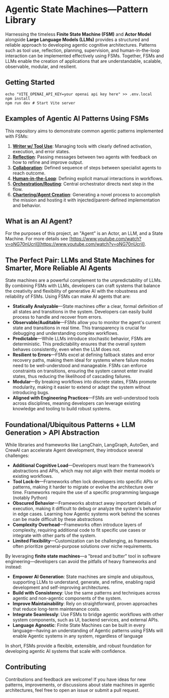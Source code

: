 
# Agentic State Machines—Pattern Library

Harnessing the timeless **Finite State Machine (FSM)** and **Actor Model** alongside **Large Language Models (LLMs)** provides a structured and reliable approach to developing agentic cognitive architectures. Patterns such as tool use, reflection, planning, supervision, and human-in-the-loop interaction can be implemented effectively using FSMs. Together, FSMs and LLMs enable the creation of applications that are understandable, scalable, observable, modular, and resilient.

## Getting Started

```
echo "VITE_OPENAI_API_KEY=your openai api key here" >> .env.local
npm install
npm run dev # Start Vite server
```

## Examples of Agentic AI Patterns Using FSMs

This repository aims to demonstrate common agentic patterns implemented with FSMs:

1. [**Writer w/ Tool Use**](./actors/writer/writer.md): Managing tools with clearly defined activation, execution, and error states.
2. [**Reflection**](./src/actors/reflection/reflection.md): Passing messages between two agents with feedback on how to refine and improve output.
3. [**Collaboration**](./src/actors/collaboration/collaboration.md): Defined sequence of steps between specialist agents to reach outcome.
4. [**Human-in-the-Loop**]('./src/actors/human_in_the_loop/human_in_the_loop.md): Defining explicit manual interactions in workflows.
5. [**Orchestration/Routing**](./src/actors/collaboration/collaboration.md): Central orchestrator directs next step in the flow.
6. [**Chartering/Agent Creation**](./src/actors/code_execution/code_execution.md): Generating a novel process to accomplish the mission and hosting it with injected/parent-defined implementation and behavior.

## What is an AI Agent?

For the purposes of this project, an "Agent" is an Actor, an LLM, and a State Machine. For more details see [https://www.youtube.com/watch?v=oNG70nUcriI](https://www.youtube.com/watch?v=oNG70nUcriI).

## The Perfect Pair: LLMs and State Machines for Smarter, More Reliable AI Agents

State machines are a powerful complement to the unpredictability of LLMs. By combining FSMs with LLMs, developers can craft systems that balance the creativity and flexibility of generative AI with the robustness and reliability of FSMs. Using FSMs can make AI agents that are:

- **Statically Analyzable**—State machines offer a clear, formal definition of all states and transitions in the system. Developers can easily build process to handle and recover from errors.
- **Observable/Auditable**—FSMs allow you to monitor the agent's current state and transitions in real time. This transparency is crucial for debugging and understanding complex workflows.
- **Predictable**—While LLMs introduce stochastic behavior, FSMs are deterministic. This predictability ensures that the overall system behaves consistently, even when the LLM does not.
- **Resilient to Errors**—FSMs excel at defining fallback states and error recovery paths, making them ideal for systems where failure modes need to be well-understood and manageable. FSMs can enforce constraints on transitions, ensuring the system cannot enter invalid states, thus reducing the likelihood of cascading failures.
- **Modular**—By breaking workflows into discrete states, FSMs promote modularity, making it easier to extend or adapt the system without introducing bugs.
- **Aligned with Engineering Practices**—FSMs are well-understood tools across disciplines, meaning developers can leverage existing knowledge and tooling to build robust systems.

## Foundational/Ubiquitous Patterns + LLM Generation > API Abstraction

While libraries and frameworks like LangChain, LangGraph, AutoGen, and CrewAI can accelerate Agent development, they introduce several challenges:

- **Additional Cognitive Load**—Developers must learn the framework’s abstractions and APIs, which may not align with their mental models or existing workflows.
- **Tool Lock-In**—Frameworks often lock developers into specific APIs or patterns, making it harder to migrate or evolve the architecture over time. Frameworks require the use of a specific programming language (notably Python)
- **Obscured Behavior**—Frameworks abstract away important details of execution, making it difficult to debug or analyze the system's behavior in edge cases. Learning how Agentic systems work behind the scenes can be made difficult by these abstractions
- **Complexity Overhead**—Frameworks often introduce layers of complexity, requiring additional code to fit specific use cases or integrate with other parts of the system.
- **Limited Flexibility**—Customization can be challenging, as frameworks often prioritize general-purpose solutions over niche requirements.

By leveraging **finite state machines**—a "bread and butter" tool in software engineering—developers can avoid the pitfalls of heavy frameworks and instead:

- **Empower AI Generation**: State machines are simple and ubiquitous, supporting LLMs to understand, generate, and refine, enabling rapid development and self-improving architectures.
- **Build with Consistency**: Use the same patterns and techniques across agentic and non-agentic components of the system.
- **Improve Maintainability**: Rely on straightforward, proven approaches that reduce long-term maintenance costs.
- **Integrate Seamlessly**: Use FSMs to bridge agentic workflows with other system components, such as UI, backend services, and external APIs.
- **Language Agnostic**: Finite State Machines can be built in every language—having an understanding of Agentic patterns using FSMs will enable Agentic systems in any system, regardless of language

In short, FSMs provide a flexible, extensible, and robust foundation for developing agentic AI systems that scale with confidence.

## Contributing

Contributions and feedback are welcome! If you have ideas for new patterns, improvements, or discussions about state machines in agentic architectures, feel free to open an issue or submit a pull request.
